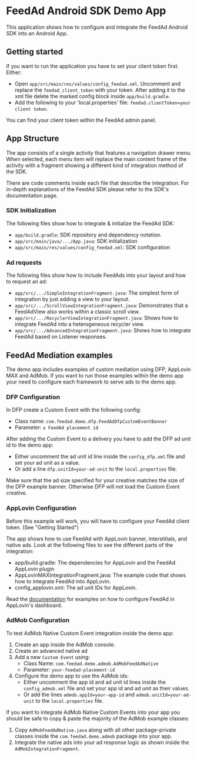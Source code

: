 # FeedAd Android SDK Demo App

This application shows how to configure and integrate the FeedAd Android SDK into an Android App.


## Getting started

If you want to run the application you have to set your client token first. Either:
- Open `app/src/main/res/values/config_feedad.xml`. Uncomment and replace the `feedad_client_token` with your token.
  After adding it to the xml file delete the marked config block inside `app/build.gradle`.
- Add the following to your 'local.properties' file: `feedad.clientToken=your client token`.

You can find your client token within the FeedAd admin panel.


## App Structure

The app consists of a single activity that features a navigation drawer menu.
When selected, each menu item will replace the main content frame of the activity with a fragment
showing a different kind of integration method of the SDK.

There are code comments inside each file that describe the integration. For in-depth explanations
of the FeedAd SDK please refer to the SDK's documentation page. 


### SDK Initialization

The following files show how to integrate & initialize the FeedAd SDK:
- `app/build.gradle`: SDK repository and dependency notation.
- `app/src/main/java/.../App.java`: SDK initialization
- `app/src/main/res/values/config_feedad.xml`: SDK configuration


### Ad requests

The following files show how to include FeedAds into your layout and how to request an ad:
- `app/src/.../SimpleIntegrationFragment.java`: The simplest form of integration by just adding a view to your layout.
- `app/src/.../ScrollViewIntegrationFragment.java`: Demonstrates that a FeedAdView also works within a classic scroll view.
- `app/src/.../RecyclerViewIntegrationFragment.java`: Shows how to integrate FeedAd into a heterogeneous recycler view.
- `app/src/.../AdvancedIntegrationFragment.java`: Shows how to integrate FeedAd based on Listener responses.


## FeedAd Mediation examples

The demo app includes examples of custom mediation using DFP, AppLovin MAX and AdMob.
If you want to run those examples within the demo app your need to configure each framework to serve ads to the demo app.

### DFP Configuration

In DFP create a Custom Event with the following config:
- Class name: `com.feedad.demo.dfp.FeedAdDfpCustomEventBanner`
- Parameter: `a FeedAd placement id`

After adding the Custom Event to a delivery you have to add the DFP ad unit id to the demo app:
- Either uncomment the ad unit id line inside the `config_dfp.xml` file and set your ad unit as a value.
- Or add a line `dfp.unitId=your-ad-unit` to the `local.properties` file.

Make sure that the ad size specified for your creative matches the size of the DFP example banner.
Otherwise DFP will not load the Custom Event creative.


### AppLovin Configuration

Before this example will work, you will have to configure your FeedAd client token. (See "Getting Started")

The app shows how to use FeedAd with AppLovin banner, interstitials, and native ads.
Look at the following files to see the different parts of the integration:

- app/build.gradle: The dependencies for AppLovin and the FeedAd AppLovin plugin
- AppLovinMAXIntegrationFragment.java: The example code that shows how to integrate FeedAd into AppLovin.
- config_applovin.xml: The ad unit IDs for AppLovin.

Read the [documentation](https://docs.feedad.com/android/mediation_networks/applovin/) for examples on how to configure FeedAd in AppLovin's dashboard.

### AdMob Configuration

To test AdMob Native Custom Event integration inside the demo app:

1. Create an app inside the AdMob console.
2. Create an advanced native ad
3. Add a new `Custom Event` using:
    - Class Name: `com.feedad.demo.admob.AdMobFeedAdNative`
    - Parameter: `your-feedad-placement-id`
4. Configure the demo app to use the AdMob ids:
    - Either uncomment the app id and ad unit id lines inside the `config_admob.xml` file and set your app id and ad unit as their values.
    - Or add the lines `admob.appId=your-app-id` and `admob.unitId=your-ad-unit` to the `local.properties` file.

If you want to integrate AdMob Native Custom Events into your app you should be safe to copy & paste the majority of the AdMob example classes:

1. Copy `AdMobFeedAdNative.java` along with all other package-private classes inside the `com.feedad.demo.admob` package into your app.
2. Integrate the native ads into your ad response logic as shown inside the `AdMobIntegrationFragment`.
